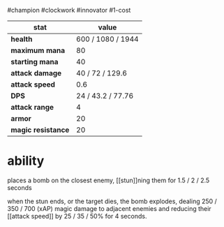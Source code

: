 #champion
#clockwork
#innovator
#1-cost

| stat | value |
|---|---|
| **health** | 600 / 1080 / 1944 |
| **maximum mana** | 80 |
| **starting mana** | 40 |
| **attack damage** | 40 / 72 / 129.6 |
| **attack speed** | 0.6 |
| **DPS** | 24 / 43.2 / 77.76 | 
| **attack range** | 4 |
| **armor** | 20 |
| **magic resistance** | 20 |

# ability
places a bomb on the closest enemy, [[stun]]ning them for 1.5 / 2 / 2.5 seconds

when the stun ends, or the target dies, the bomb explodes, dealing 250 / 350 / 700 (xAP) magic damage to adjacent enemies and reducing their [[attack speed]] by 25 / 35 / 50% for 4 seconds.